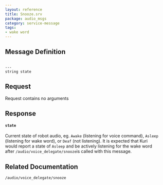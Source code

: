 ```yaml
---
layout: reference
title: Snooze.srv
package: audio_msgs
category: service-message
tags:
- wake word
---
```


## Message Definition
```

---
string state
```

## Request
Request contains no arguments

## Response
#### `state`
Current state of robot audio, eg. `Awake` (listening for voice command), 
`Asleep` (listening for wake word), or `Deaf` (not listening). It is expected 
that Kuri would report a state of `Asleep` and be actively listening for the 
wake word after ``/audio/voice_delegate/snooze``is called with this message.

## Related Documentation
``/audio/voice_delegate/snooze``  
